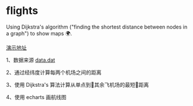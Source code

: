 # flights
Using Dijkstra's algorithm ("finding the shortest distance between nodes in a graph") to show maps 🌍.

[演示地址](http://106.15.231.221:8101/)

1、数据来源 [data.dat](https://openflights.org/data.html)

2、通过经纬度计算每两个机场之间的距离

3、使用 Dijkstra's 算法计算从单点到其余飞机场的最短距离

4、使用 echarts 画航线图

